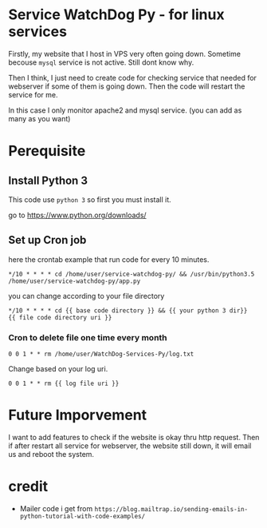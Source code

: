 # Service WatchDog Py - for linux services

Firstly, my website that I host in VPS very often going down. Sometime becouse `mysql` service is not active. Still dont know why.

Then I think, I just need to create code for checking service that needed for webserver if some of them is going down. Then the code will restart the service for me.

In this case I only monitor apache2 and mysql service. (you can add as many as you want)

# Perequisite

## Install Python 3

This code use `python 3` so first you must install it. 

go to https://www.python.org/downloads/

## Set up Cron job 

here the crontab example that run code for every 10 minutes.

`*/10 * * * * cd /home/user/service-watchdog-py/ && /usr/bin/python3.5  /home/user/service-watchdog-py/app.py`

you can change according to your file directory

`*/10 * * * * cd {{ base code directory }} && {{ your python 3 dir}}  {{ file code directory uri }}`

### Cron to delete file one time every month

`0 0 1 * * rm /home/user/WatchDog-Services-Py/log.txt`

Change based on your log uri.

`0 0 1 * * rm {{ log file uri }} `

# Future Imporvement

I want to add features to check if the website is okay thru http request. Then if after restart all service for webserver, the website still down, it will email us and reboot the system.

# credit

- Mailer code i get from `https://blog.mailtrap.io/sending-emails-in-python-tutorial-with-code-examples/`